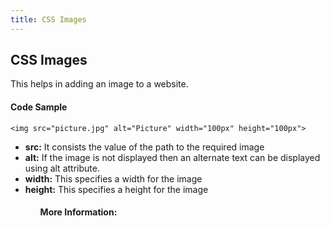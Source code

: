 ```yaml
---
title: CSS Images
---
```

## CSS Images
<p>This helps in adding an image to a website.</p>

<h4>Code Sample</h4>

```<img src="picture.jpg" alt="Picture" width="100px" height="100px">```

<ul>
  <li><strong>src:</strong> It consists the value of the path to the required image</li>
  <li><strong>alt:</strong> If the image is not displayed then an alternate text can be displayed using alt attribute.</li>
  <li><strong>width:</strong> This specifies a width for the image</li>
  <li><strong>height:</strong> This specifies a height for the image</li>
<ul>

#### More Information:
<!-- Please add any articles you think might be helpful to read before writing the article -->
